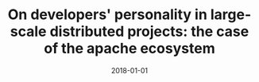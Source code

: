 ---
title: "On developers&apos; personality in large-scale distributed projects: the case of the apache ecosystem"
collection: publications
category: conferences
permalink: /publication/2018-01-01-On-developers-personality-in-large-scale-distributed-projects-the-case-of-the-apache-ecosystem
date: 2018-01-01
venue: 'In Proc. of the 13th Conference on Global Software Engineering, ICGSE 2018, Gothenburg, Sweden, May 27 - 29, 2018'
paperurl: 'https://doi.org/10.1145/3196369.3196372'
citation: ' Fabio Calefato,  Giuseppe Iaffaldano,  Filippo Lanubile,  Bogdan Vasilescu, &quot;On developers&amp;apos; personality in large-scale distributed projects: the case of the apache ecosystem.&quot; <i>In Proc. of the 13th Conference on Global Software Engineering, ICGSE 2018, Gothenburg, Sweden, May 27 - 29, 2018</i>, 2018. DOI: <a href="https://doi.org/10.1145/3196369.3196372">10.1145/3196369.3196372</a>.'
doi: 10.1145/3196369.3196372'
---
